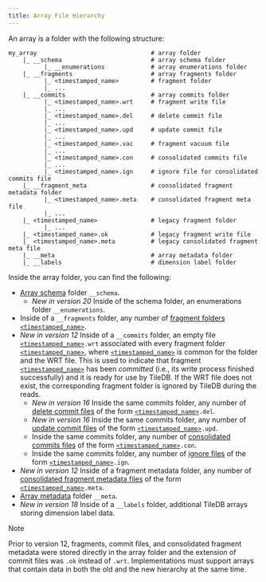 ```yaml
---
title: Array File Hierarchy
---
```


An array is a folder with the following structure:

```
my_array                                # array folder
    |_ __schema                         # array schema folder
          |_ __enumerations             # array enumerations folder
    |_ __fragments                      # array fragments folder
          |_ <timestamped_name>         # fragment folder
          |_ ...
    |_ __commits                        # array commits folder
          |_ <timestamped_name>.wrt     # fragment write file
          |_ ...
          |_ <timestamped_name>.del     # delete commit file
          |_ ...
          |_ <timestamped_name>.upd     # update commit file
          |_ ...
          |_ <timestamped_name>.vac     # fragment vacuum file
          |_ ...
          |_ <timestamped_name>.con     # consolidated commits file
          |_ ...
          |_ <timestamped_name>.ign     # ignore file for consolidated commits file
    |_ __fragment_meta                  # consolidated fragment metadata folder
          |_ <timestamped_name>.meta    # consolidated fragment meta file
          |_ ...
    |_ <timestamped_name>               # legacy fragment folder
          |_ ...
    |_ <timestamped_name>.ok            # legacy fragment write file
    |_ <timestamped_name>.meta          # legacy consolidated fragment meta file
    |_ __meta                           # array metadata folder
    |_ __labels                         # dimension label folder
```

Inside the array folder, you can find the following:

* [Array schema](./array_schema.md) folder `__schema`.
  * _New in version 20_ Inside of the schema folder, an enumerations folder `__enumerations`.
* Inside of a `__fragments` folder, any number of [fragment folders](./fragment.md) [`<timestamped_name>`](./timestamped_name.md).
* _New in version 12_ Inside of a `__commits` folder, an empty file [`<timestamped_name>`](./timestamped_name.md)`.wrt` associated with every fragment folder [`<timestamped_name>`](./timestamped_name.md), where [`<timestamped_name>`](./timestamped_name.md) is common for the folder and the WRT file. This is used to indicate that fragment [`<timestamped_name>`](./timestamped_name.md) has been *committed* (i.e., its write process finished successfully) and it is ready for use by TileDB. If the WRT file does not exist, the corresponding fragment folder is ignored by TileDB during the reads.
  * _New in version 16_ Inside the same commits folder, any number of [delete commit files](./delete_commit_file.md) of the form [`<timestamped_name>`](./timestamped_name.md)`.del`.
  * _New in version 16_ Inside the same commits folder, any number of [update commit files](./update_commit_file.md) of the form [`<timestamped_name>`](./timestamped_name.md)`.upd`.
  * Inside the same commits folder, any number of [consolidated commits files](./consolidated_commits_file.md) of the form [`<timestamped_name>`](./timestamped_name.md)`.con`.
  * Inside the same commits folder, any number of [ignore files](./ignore_file.md) of the form [`<timestamped_name>`](./timestamped_name.md)`.ign`.
* _New in version 12_ Inside of a fragment metadata folder, any number of [consolidated fragment metadata files](./consolidated_fragment_metadata_file.md) of the form [`<timestamped_name>`](./timestamped_name.md)`.meta`.
* [Array metadata](./metadata.md) folder `__meta`.
* _New in version 18_ Inside of a `__labels` folder, additional TileDB arrays storing dimension label data.

> [!NOTE]
> Prior to version 12, fragments, commit files, and consolidated fragment metadata were stored directly in the array folder and the extension of commit files was `.ok` instead of `.wrt`. Implementations must support arrays that contain data in both the old and the new hierarchy at the same time.
